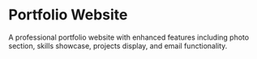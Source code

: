 # Portfolio Website

A professional portfolio website with enhanced features including photo section, skills showcase, projects display, and email functionality.


